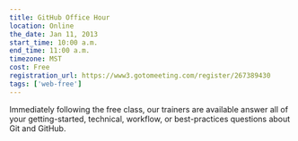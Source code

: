 ```yaml
---
title: GitHub Office Hour
location: Online
the_date: Jan 11, 2013
start_time: 10:00 a.m.
end_time: 11:00 a.m.
timezone: MST
cost: Free
registration_url: https://www3.gotomeeting.com/register/267389430
tags: ['web-free']
---
```


Immediately following the free class, our trainers are available answer all of your getting-started, technical, workflow, or best-practices questions about Git and GitHub.

